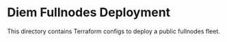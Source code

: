 Diem Fullnodes Deployment
========================

This directory contains Terraform configs to deploy a public fullnodes fleet.

